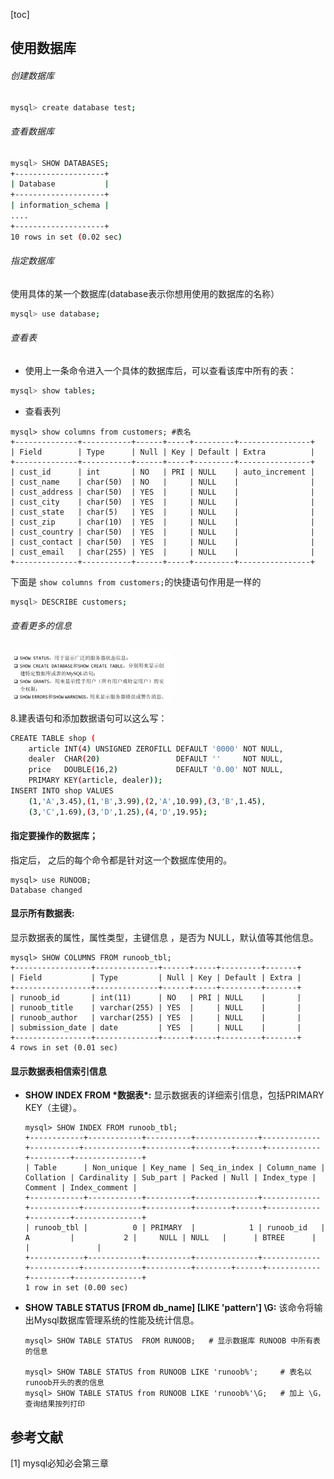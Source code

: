 [toc]



## 使用数据库

###### 创建数据库

```bash
mysql> create database test;
```

###### 查看数据库

```bash
mysql> SHOW DATABASES;
+--------------------+
| Database           |
+--------------------+
| information_schema |
....
+--------------------+
10 rows in set (0.02 sec)
```

###### 指定数据库

使用具体的某一个数据库(database表示你想用使用的数据库的名称）

```bash
mysql> use database;
```

###### 查看表

- 使用上一条命令进入一个具体的数据库后，可以查看该库中所有的表：

```bash
mysql> show tables;
```

- 查看表列

```shell
mysql> show columns from customers; #表名
+--------------+-----------+------+-----+---------+----------------+
| Field        | Type      | Null | Key | Default | Extra          |
+--------------+-----------+------+-----+---------+----------------+
| cust_id      | int       | NO   | PRI | NULL    | auto_increment |
| cust_name    | char(50)  | NO   |     | NULL    |                |
| cust_address | char(50)  | YES  |     | NULL    |                |
| cust_city    | char(50)  | YES  |     | NULL    |                |
| cust_state   | char(5)   | YES  |     | NULL    |                |
| cust_zip     | char(10)  | YES  |     | NULL    |                |
| cust_country | char(50)  | YES  |     | NULL    |                |
| cust_contact | char(50)  | YES  |     | NULL    |                |
| cust_email   | char(255) | YES  |     | NULL    |                |
+--------------+-----------+------+-----+---------+----------------+ 
```

下面是 `show columns from customers;`的快捷语句作用是一样的

```bash
mysql> DESCRIBE customers;
```

###### 查看更多的信息

<img src="image/2 MySQL管理.pic/image-20220308121441906.png" alt="image-20220308121441906" style="zoom:25%;" />

8.建表语句和添加数据语句可以这么写：

```bash
CREATE TABLE shop (
    article INT(4) UNSIGNED ZEROFILL DEFAULT '0000' NOT NULL,
    dealer  CHAR(20)                 DEFAULT ''     NOT NULL,
    price   DOUBLE(16,2)             DEFAULT '0.00' NOT NULL,
    PRIMARY KEY(article, dealer));
INSERT INTO shop VALUES
    (1,'A',3.45),(1,'B',3.99),(2,'A',10.99),(3,'B',1.45),
    (3,'C',1.69),(3,'D',1.25),(4,'D',19.95);
```







#### 指定要操作的数据库；

指定后， 之后的每个命令都是针对这一个数据库使用的。

```shell
mysql> use RUNOOB;
Database changed
```



#### 显示所有数据表:

显示数据表的属性，属性类型，主键信息 ，是否为 NULL，默认值等其他信息。

```
mysql> SHOW COLUMNS FROM runoob_tbl;
+-----------------+--------------+------+-----+---------+-------+
| Field           | Type         | Null | Key | Default | Extra |
+-----------------+--------------+------+-----+---------+-------+
| runoob_id       | int(11)      | NO   | PRI | NULL    |       |
| runoob_title    | varchar(255) | YES  |     | NULL    |       |
| runoob_author   | varchar(255) | YES  |     | NULL    |       |
| submission_date | date         | YES  |     | NULL    |       |
+-----------------+--------------+------+-----+---------+-------+
4 rows in set (0.01 sec)
```

#### 显示数据表相信索引信息

- **SHOW INDEX FROM \*数据表\*:**
  显示数据表的详细索引信息，包括PRIMARY KEY（主键）。

  ```
  mysql> SHOW INDEX FROM runoob_tbl;
  +------------+------------+----------+--------------+-------------+-----------+-------------+----------+--------+------+------------+---------+---------------+
  | Table      | Non_unique | Key_name | Seq_in_index | Column_name | Collation | Cardinality | Sub_part | Packed | Null | Index_type | Comment | Index_comment |
  +------------+------------+----------+--------------+-------------+-----------+-------------+----------+--------+------+------------+---------+---------------+
  | runoob_tbl |          0 | PRIMARY  |            1 | runoob_id   | A         |           2 |     NULL | NULL   |      | BTREE      |         |               |
  +------------+------------+----------+--------------+-------------+-----------+-------------+----------+--------+------+------------+---------+---------------+
  1 row in set (0.00 sec)
  ```

- **SHOW TABLE STATUS [FROM db_name] [LIKE 'pattern'] \G:**
  该命令将输出Mysql数据库管理系统的性能及统计信息。

  ```
  mysql> SHOW TABLE STATUS  FROM RUNOOB;   # 显示数据库 RUNOOB 中所有表的信息
  
  mysql> SHOW TABLE STATUS from RUNOOB LIKE 'runoob%';     # 表名以runoob开头的表的信息
  mysql> SHOW TABLE STATUS from RUNOOB LIKE 'runoob%'\G;   # 加上 \G，查询结果按列打印
  ```





## 参考文献

[1] mysql必知必会第三章